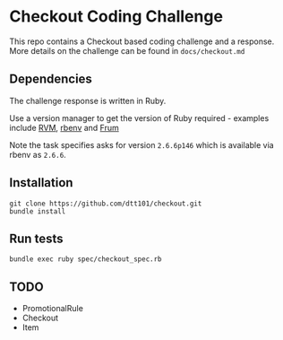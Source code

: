 # Checkout Coding Challenge

This repo contains a Checkout based coding challenge and a response. More details on the challenge can be found in `docs/checkout.md`

## Dependencies

The challenge response is written in Ruby.

Use a version manager to get the version of Ruby required - examples include [RVM](https://rvm.io/), [rbenv](https://github.com/rbenv/rbenv) and [Frum](https://github.com/tako8ki/frum)

Note the task specifies asks for version `2.6.6p146` which is available via rbenv as `2.6.6`.

## Installation

```
git clone https://github.com/dtt101/checkout.git
bundle install
```

## Run tests

```
bundle exec ruby spec/checkout_spec.rb
```

## TODO

- PromotionalRule
- Checkout
- Item
